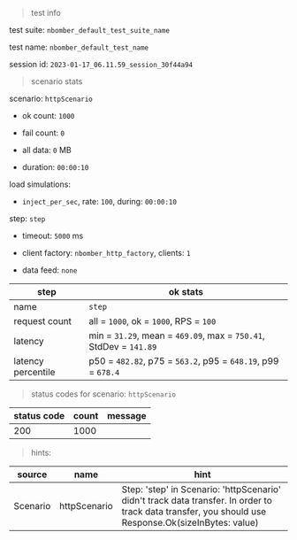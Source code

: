 > test info

test suite: `nbomber_default_test_suite_name`

test name: `nbomber_default_test_name`

session id: `2023-01-17_06.11.59_session_30f44a94`

> scenario stats

scenario: `httpScenario`

  - ok count: `1000`

  - fail count: `0`

  - all data: `0` MB

  - duration: `00:00:10`

load simulations:

  - `inject_per_sec`, rate: `100`, during: `00:00:10`

step: `step`

  - timeout: `5000` ms

  - client factory: `nbomber_http_factory`, clients: `1`

  - data feed: `none`

|step|ok stats|
|---|---|
|name|`step`|
|request count|all = `1000`, ok = `1000`, RPS = `100`|
|latency|min = `31.29`, mean = `469.09`, max = `750.41`, StdDev = `141.89`|
|latency percentile|p50 = `482.82`, p75 = `563.2`, p95 = `648.19`, p99 = `678.4`|


> status codes for scenario: `httpScenario`

|status code|count|message|
|---|---|---|
|200|1000||


> hints:

|source|name|hint|
|---|---|---|
|Scenario|httpScenario|Step: 'step' in Scenario: 'httpScenario' didn't track data transfer. In order to track data transfer, you should use Response.Ok(sizeInBytes: value)|
